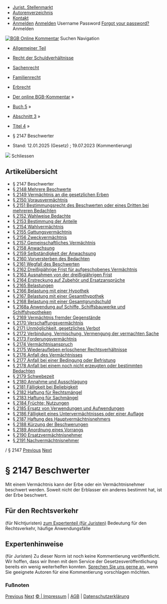   * [Jurist. Stellenmarkt](https://bgb.kommentar.de/Buch-5/Abschnitt-3/Titel-4/</job-board> "Jurist. Stellenmarkt")
  * [Autorenverzeichnis](https://bgb.kommentar.de/Buch-5/Abschnitt-3/Titel-4/</Autorenverzeichnis> "Autorenverzeichnis")
  * [Kontakt](https://bgb.kommentar.de/Buch-5/Abschnitt-3/Titel-4/</Kontakt>)
  * [Anmelden](https://bgb.kommentar.de/Buch-5/Abschnitt-3/Titel-4/<#login> "show login form") [Anmelden](https://bgb.kommentar.de/Buch-5/Abschnitt-3/Titel-4/<#> "hide login form") Username Password
[Forgot your password?](https://bgb.kommentar.de/Buch-5/Abschnitt-3/Titel-4/</user/forgotpassword>) Anmelden 


[![BGB Online Kommentar](https://bgb.kommentar.de/extension/bgb/design/bgb/images/logo.png)](https://bgb.kommentar.de/Buch-5/Abschnitt-3/Titel-4/</> "BGB Online Kommentar")
Suchen
Navigation
  * [Allgemeiner Teil](https://bgb.kommentar.de/Buch-5/Abschnitt-3/Titel-4/</Buch-1>)
  * [Recht der Schuldverhältnisse](https://bgb.kommentar.de/Buch-5/Abschnitt-3/Titel-4/</Buch-2>)
  * [Sachenrecht](https://bgb.kommentar.de/Buch-5/Abschnitt-3/Titel-4/</Buch-3>)
  * [Familienrecht](https://bgb.kommentar.de/Buch-5/Abschnitt-3/Titel-4/</Buch-4>)
  * [Erbrecht](https://bgb.kommentar.de/Buch-5/Abschnitt-3/Titel-4/</Buch-5>)


  * [Der online BGB-Kommentar](https://bgb.kommentar.de/Buch-5/Abschnitt-3/Titel-4/</>) »
  * [Buch 5](https://bgb.kommentar.de/Buch-5/Abschnitt-3/Titel-4/</Buch-5>) »
  * [Abschnitt 3](https://bgb.kommentar.de/Buch-5/Abschnitt-3/Titel-4/</Buch-5/Abschnitt-3>) »
  * [Titel 4](https://bgb.kommentar.de/Buch-5/Abschnitt-3/Titel-4/</Buch-5/Abschnitt-3/Titel-4>) »
  * § 2147 Beschwerter 
  * Stand: 12.01.2025 (Gesetz) ; 19.07.2023 (Kommentierung) 


![](https://vg01.met.vgwort.de/na/1c9909529ead4f509072c06d9081a7d5)
Schliessen 
## Artikelübersicht
  * § 2147 Beschwerter 
  * [ § 2148 Mehrere Beschwerte ](https://bgb.kommentar.de/Buch-5/Abschnitt-3/Titel-4/</Buch-5/Abschnitt-3/Titel-4/Mehrere-Beschwerte>)
  * [ § 2149 Vermächtnis an die gesetzlichen Erben ](https://bgb.kommentar.de/Buch-5/Abschnitt-3/Titel-4/</Buch-5/Abschnitt-3/Titel-4/Vermaechtnis-an-die-gesetzlichen-Erben>)
  * [ § 2150 Vorausvermächtnis ](https://bgb.kommentar.de/Buch-5/Abschnitt-3/Titel-4/</Buch-5/Abschnitt-3/Titel-4/Vorausvermaechtnis>)
  * [ § 2151 Bestimmungsrecht des Beschwerten oder eines Dritten bei mehreren Bedachten ](https://bgb.kommentar.de/Buch-5/Abschnitt-3/Titel-4/</Buch-5/Abschnitt-3/Titel-4/Bestimmungsrecht-des-Beschwerten-oder-eines-Dritten-bei-mehreren-Bedachten>)
  * [ § 2152 Wahlweise Bedachte ](https://bgb.kommentar.de/Buch-5/Abschnitt-3/Titel-4/</Buch-5/Abschnitt-3/Titel-4/Wahlweise-Bedachte>)
  * [ § 2153 Bestimmung der Anteile ](https://bgb.kommentar.de/Buch-5/Abschnitt-3/Titel-4/</Buch-5/Abschnitt-3/Titel-4/Bestimmung-der-Anteile>)
  * [ § 2154 Wahlvermächtnis ](https://bgb.kommentar.de/Buch-5/Abschnitt-3/Titel-4/</Buch-5/Abschnitt-3/Titel-4/Wahlvermaechtnis>)
  * [ § 2155 Gattungsvermächtnis ](https://bgb.kommentar.de/Buch-5/Abschnitt-3/Titel-4/</Buch-5/Abschnitt-3/Titel-4/Gattungsvermaechtnis>)
  * [ § 2156 Zweckvermächtnis ](https://bgb.kommentar.de/Buch-5/Abschnitt-3/Titel-4/</Buch-5/Abschnitt-3/Titel-4/Zweckvermaechtnis>)
  * [ § 2157 Gemeinschaftliches Vermächtnis ](https://bgb.kommentar.de/Buch-5/Abschnitt-3/Titel-4/</Buch-5/Abschnitt-3/Titel-4/Gemeinschaftliches-Vermaechtnis>)
  * [ § 2158 Anwachsung ](https://bgb.kommentar.de/Buch-5/Abschnitt-3/Titel-4/</Buch-5/Abschnitt-3/Titel-4/Anwachsung>)
  * [ § 2159 Selbständigkeit der Anwachsung ](https://bgb.kommentar.de/Buch-5/Abschnitt-3/Titel-4/</Buch-5/Abschnitt-3/Titel-4/Selbstaendigkeit-der-Anwachsung>)
  * [ § 2160 Vorversterben des Bedachten ](https://bgb.kommentar.de/Buch-5/Abschnitt-3/Titel-4/</Buch-5/Abschnitt-3/Titel-4/Vorversterben-des-Bedachten>)
  * [ § 2161 Wegfall des Beschwerten ](https://bgb.kommentar.de/Buch-5/Abschnitt-3/Titel-4/</Buch-5/Abschnitt-3/Titel-4/Wegfall-des-Beschwerten>)
  * [ § 2162 Dreißigjährige Frist für aufgeschobenes Vermächtnis ](https://bgb.kommentar.de/Buch-5/Abschnitt-3/Titel-4/</Buch-5/Abschnitt-3/Titel-4/Dreissigjaehrige-Frist-fuer-aufgeschobenes-Vermaechtnis>)
  * [ § 2163 Ausnahmen von der dreißigjährigen Frist ](https://bgb.kommentar.de/Buch-5/Abschnitt-3/Titel-4/</Buch-5/Abschnitt-3/Titel-4/Ausnahmen-von-der-dreissigjaehrigen-Frist>)
  * [ § 2164 Erstreckung auf Zubehör und Ersatzansprüche ](https://bgb.kommentar.de/Buch-5/Abschnitt-3/Titel-4/</Buch-5/Abschnitt-3/Titel-4/Erstreckung-auf-Zubehoer-und-Ersatzansprueche>)
  * [ § 2165 Belastungen ](https://bgb.kommentar.de/Buch-5/Abschnitt-3/Titel-4/</Buch-5/Abschnitt-3/Titel-4/Belastungen>)
  * [ § 2166 Belastung mit einer Hypothek ](https://bgb.kommentar.de/Buch-5/Abschnitt-3/Titel-4/</Buch-5/Abschnitt-3/Titel-4/Belastung-mit-einer-Hypothek>)
  * [ § 2167 Belastung mit einer Gesamthypothek ](https://bgb.kommentar.de/Buch-5/Abschnitt-3/Titel-4/</Buch-5/Abschnitt-3/Titel-4/Belastung-mit-einer-Gesamthypothek>)
  * [ § 2168 Belastung mit einer Gesamtgrundschuld ](https://bgb.kommentar.de/Buch-5/Abschnitt-3/Titel-4/</Buch-5/Abschnitt-3/Titel-4/Belastung-mit-einer-Gesamtgrundschuld>)
  * [ § 2168a Anwendung auf Schiffe, Schiffsbauwerke und Schiffshypotheken ](https://bgb.kommentar.de/Buch-5/Abschnitt-3/Titel-4/</Buch-5/Abschnitt-3/Titel-4/Anwendung-auf-Schiffe-Schiffsbauwerke-und-Schiffshypotheken>)
  * [ § 2169 Vermächtnis fremder Gegenstände ](https://bgb.kommentar.de/Buch-5/Abschnitt-3/Titel-4/</Buch-5/Abschnitt-3/Titel-4/Vermaechtnis-fremder-Gegenstaende>)
  * [ § 2170 Verschaffungsvermächtnis ](https://bgb.kommentar.de/Buch-5/Abschnitt-3/Titel-4/</Buch-5/Abschnitt-3/Titel-4/Verschaffungsvermaechtnis>)
  * [ § 2171 Unmöglichkeit, gesetzliches Verbot ](https://bgb.kommentar.de/Buch-5/Abschnitt-3/Titel-4/</Buch-5/Abschnitt-3/Titel-4/Unmoeglichkeit-gesetzliches-Verbot>)
  * [ § 2172 Verbindung, Vermischung, Vermengung der vermachten Sache ](https://bgb.kommentar.de/Buch-5/Abschnitt-3/Titel-4/</Buch-5/Abschnitt-3/Titel-4/Verbindung-Vermischung-Vermengung-der-vermachten-Sache>)
  * [ § 2173 Forderungsvermächtnis ](https://bgb.kommentar.de/Buch-5/Abschnitt-3/Titel-4/</Buch-5/Abschnitt-3/Titel-4/Forderungsvermaechtnis>)
  * [ § 2174 Vermächtnisanspruch ](https://bgb.kommentar.de/Buch-5/Abschnitt-3/Titel-4/</Buch-5/Abschnitt-3/Titel-4/Vermaechtnisanspruch>)
  * [ § 2175 Wiederaufleben erloschener Rechtsverhältnisse ](https://bgb.kommentar.de/Buch-5/Abschnitt-3/Titel-4/</Buch-5/Abschnitt-3/Titel-4/Wiederaufleben-erloschener-Rechtsverhaeltnisse>)
  * [ § 2176 Anfall des Vermächtnisses ](https://bgb.kommentar.de/Buch-5/Abschnitt-3/Titel-4/</Buch-5/Abschnitt-3/Titel-4/Anfall-des-Vermaechtnisses>)
  * [ § 2177 Anfall bei einer Bedingung oder Befristung ](https://bgb.kommentar.de/Buch-5/Abschnitt-3/Titel-4/</Buch-5/Abschnitt-3/Titel-4/Anfall-bei-einer-Bedingung-oder-Befristung>)
  * [ § 2178 Anfall bei einem noch nicht erzeugten oder bestimmten Bedachten ](https://bgb.kommentar.de/Buch-5/Abschnitt-3/Titel-4/</Buch-5/Abschnitt-3/Titel-4/Anfall-bei-einem-noch-nicht-erzeugten-oder-bestimmten-Bedachten>)
  * [ § 2179 Schwebezeit ](https://bgb.kommentar.de/Buch-5/Abschnitt-3/Titel-4/</Buch-5/Abschnitt-3/Titel-4/Schwebezeit>)
  * [ § 2180 Annahme und Ausschlagung ](https://bgb.kommentar.de/Buch-5/Abschnitt-3/Titel-4/</Buch-5/Abschnitt-3/Titel-4/Annahme-und-Ausschlagung>)
  * [ § 2181 Fälligkeit bei Beliebigkeit ](https://bgb.kommentar.de/Buch-5/Abschnitt-3/Titel-4/</Buch-5/Abschnitt-3/Titel-4/Faelligkeit-bei-Beliebigkeit>)
  * [ § 2182 Haftung für Rechtsmängel ](https://bgb.kommentar.de/Buch-5/Abschnitt-3/Titel-4/</Buch-5/Abschnitt-3/Titel-4/Haftung-fuer-Rechtsmaengel>)
  * [ § 2183 Haftung für Sachmängel ](https://bgb.kommentar.de/Buch-5/Abschnitt-3/Titel-4/</Buch-5/Abschnitt-3/Titel-4/Haftung-fuer-Sachmaengel>)
  * [ § 2184 Früchte; Nutzungen ](https://bgb.kommentar.de/Buch-5/Abschnitt-3/Titel-4/</Buch-5/Abschnitt-3/Titel-4/Fruechte-Nutzungen>)
  * [ § 2185 Ersatz von Verwendungen und Aufwendungen ](https://bgb.kommentar.de/Buch-5/Abschnitt-3/Titel-4/</Buch-5/Abschnitt-3/Titel-4/Ersatz-von-Verwendungen-und-Aufwendungen>)
  * [ § 2186 Fälligkeit eines Untervermächtnisses oder einer Auflage ](https://bgb.kommentar.de/Buch-5/Abschnitt-3/Titel-4/</Buch-5/Abschnitt-3/Titel-4/Faelligkeit-eines-Untervermaechtnisses-oder-einer-Auflage>)
  * [ § 2187 Haftung des Hauptvermächtnisnehmers ](https://bgb.kommentar.de/Buch-5/Abschnitt-3/Titel-4/</Buch-5/Abschnitt-3/Titel-4/Haftung-des-Hauptvermaechtnisnehmers>)
  * [ § 2188 Kürzung der Beschwerungen ](https://bgb.kommentar.de/Buch-5/Abschnitt-3/Titel-4/</Buch-5/Abschnitt-3/Titel-4/Kuerzung-der-Beschwerungen>)
  * [ § 2189 Anordnung eines Vorrangs ](https://bgb.kommentar.de/Buch-5/Abschnitt-3/Titel-4/</Buch-5/Abschnitt-3/Titel-4/Anordnung-eines-Vorrangs>)
  * [ § 2190 Ersatzvermächtnisnehmer ](https://bgb.kommentar.de/Buch-5/Abschnitt-3/Titel-4/</Buch-5/Abschnitt-3/Titel-4/Ersatzvermaechtnisnehmer>)
  * [ § 2191 Nachvermächtnisnehmer ](https://bgb.kommentar.de/Buch-5/Abschnitt-3/Titel-4/</Buch-5/Abschnitt-3/Titel-4/Nachvermaechtnisnehmer>)


/ § 2147 
[Previous](https://bgb.kommentar.de/Buch-5/Abschnitt-3/Titel-4/</Buch-5/Abschnitt-3/Titel-3/Anzeigepflicht-des-Vorerben-gegenueber-Nachlassglaeubigern> "§ 2146 Anzeigepflicht des Vorerben gegenüber Nachlassgläubigern") [Next](https://bgb.kommentar.de/Buch-5/Abschnitt-3/Titel-4/</Buch-5/Abschnitt-3/Titel-4/Mehrere-Beschwerte> "§ 2148 Mehrere Beschwerte")
# § 2147 Beschwerter
Mit einem Vermächtnis kann der Erbe oder ein Vermächtnisnehmer beschwert werden. Soweit nicht der Erblasser ein anderes bestimmt hat, ist der Erbe beschwert.
## Für den Rechtsverkehr 
(für Nichtjuristen)
[zum Expertenteil (für Juristen)](https://bgb.kommentar.de/Buch-5/Abschnitt-3/Titel-4/<#expertenhinweise>)
Bedeutung für den Rechtsverkehr, häufige Anwendungsfälle
## Expertenhinweise
(für Juristen)
Zu dieser Norm ist noch keine Kommentierung veröffentlicht. Wir hoffen, dass wir Ihnen mit dem Service der Gesetzesveröffentlichung bereits ein wenig weiterhelfen konnten. [Sprechen Sie uns gerne an](https://bgb.kommentar.de/Buch-5/Abschnitt-3/Titel-4/</Kontakt>), wenn Sie geeignete Autoren für eine Kommentierung vorschlagen möchten. 
### Fußnoten
[Previous](https://bgb.kommentar.de/Buch-5/Abschnitt-3/Titel-4/</Buch-5/Abschnitt-3/Titel-3/Anzeigepflicht-des-Vorerben-gegenueber-Nachlassglaeubigern> "§ 2146 Anzeigepflicht des Vorerben gegenüber Nachlassgläubigern") [Next](https://bgb.kommentar.de/Buch-5/Abschnitt-3/Titel-4/</Buch-5/Abschnitt-3/Titel-4/Mehrere-Beschwerte> "§ 2148 Mehrere Beschwerte")
[© | Impressum](https://bgb.kommentar.de/Buch-5/Abschnitt-3/Titel-4/</Kontakt>) | [AGB](https://bgb.kommentar.de/Buch-5/Abschnitt-3/Titel-4/</AGB>) | [Datenschutzerklärung](https://bgb.kommentar.de/Buch-5/Abschnitt-3/Titel-4/</Datenschutzerklaerung-fuer-Leser>)

